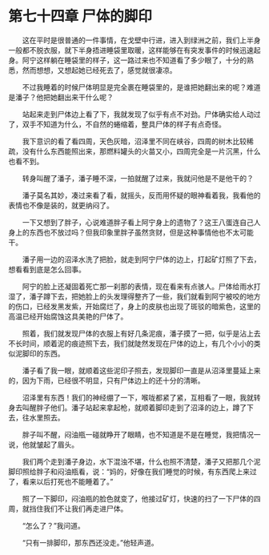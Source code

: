 # 第七十四章 尸体的脚印


　　这在平时是很普通的一件事情，在戈壁中行进，进入到绿洲之前，我们上半身一般都不脱衣服，就下半身捂进睡袋里取暖，这样能够在有突发事件的时候迅速起身。阿宁这样躺在睡袋里的样子，这一路过来也不知道看了多少眼了，十分的熟悉，然而想想，又想起她已经死去了，感觉就很凄凉。

　　不过我睡着的时候尸体明显是完全裹在睡袋里的，是谁把她翻出来的呢？难道是潘子？他把她翻出来干什么呢？

　　站起来走到尸体边上看了下，我就发现了似乎有点不对劲。尸体确实给人动过了，双手不知道为什么，不自然的蜷缩着，整具尸体的样子有点奇怪。

　　我下意识的看了看四周，天色灰暗，沼泽里不同在峡谷，四周的树木比较稀疏，没有什么东西能照出来，那燃料罐头的火苗又小，四周完全是一片沉黑，什么也看不到。

　　转身叫醒了潘子，潘子睡不深，一拍就醒了过来，我就问他是不是他干的？

　　潘子莫名其妙，凑过来看了看，就摇头，反而用怀疑的眼神看着我，我看他的表情也不像是装的，就更纳闷了。

　　一下又想到了胖子，心说难道胖子看上阿宁身上的遗物了？这王八蛋连自己人身上的东西也不放过吗？但我印象里胖子虽然贪财，但是这种事情他也不太可能干。

　　潘子用一边的沼泽水洗了把脸，就走到阿宁尸体的边上，打起矿灯照了下去，想看看到底是怎么回事。

　　阿宁的脸上还凝固着死亡那一刹那的表情，现在看来有点骇人。尸体给雨水打湿了，潘子蹲下去，把她脸上的头发理得整齐了一些，我们就看到阿宁被咬的地方的伤口，已经发黑发紫，开始腐烂了，身上的皮肤也出现了斑驳的暗紫色，这里的高温已经开始腐蚀这具美艳的尸体了。

　　照着，我们就发现尸体的衣服上有好几条泥痕，潘子摸了一把，似乎是沾上去不长时间，顺着泥的痕迹照下去，我们就陡然发现在尸体的边上，有几个小小的类似泥脚印的东西。

　　潘子看了我一眼，就顺着这些泥印子照去，发现脚印一直是从沼泽里蔓延上来的，因为下雨，已经很不明显，只有尸体边上的还十分的清晰。

　　沼泽里有东西！我们的神经绷了一下，喉咙都紧了紧，互相看了一眼，我就转身去叫醒胖子他们。潘子站起来拿起枪，就顺着脚印走到了沼泽的边上，蹲了下去，往水里照去。

　　胖子叫不醒，闷油瓶一碰就睁开了眼睛，也不知道是不是在睡觉，我把情况一说，他就皱起了眉头。

　　我们两个走到潘子身边，水下混浊不堪，什么也照不清楚，潘子又把那几个泥脚印照给胖子和闷油瓶看，说：“妈的，好像在我们睡觉的时候，有东西爬上来过了，看来以后打死也不能睡着了。”

　　照了一下脚印，闷油瓶的脸色就变了，他接过矿灯，快速的扫了一下尸体的四周，就挡住我们不让我们再走进尸体。

　　“怎么了？”我问道。

　　“只有一排脚印，那东西还没走。”他轻声道。

